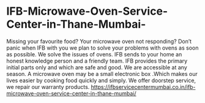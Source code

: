 # IFB-Microwave-Oven-Service-Center-in-Thane-Mumbai-
Missing your favourite food? Your microwave oven not responding? Don’t panic when IFB with you we plan to solve your problems with ovens as soon as possible. We solve the issues of ovens. IFB sends to your home an honest knowledge person and a friendly team. IFB provides the primary initial parts only and which are safe and good. We are accessible at any season. A microwave oven may be a small electronic box .Which makes our lives easier by cooking food quickly and simply. We offer doorstep service, we repair our warranty products. https://ifbservicecentermumbai.co.in/ifb-microwave-oven-service-center-in-thane-mumbai/
